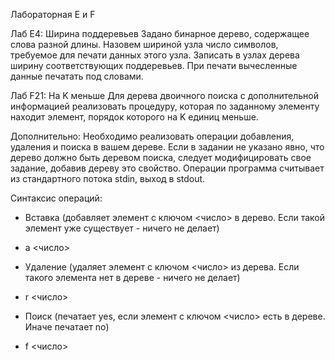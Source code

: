 Лабораторная E и F

Лаб E4: Ширина поддеревьев
Задано бинарное дерево, содержащее слова разной длины. Назовем шириной узла число символов, требуемое для
печати данных этого узла. Записать в узлах дерева ширину соответствующих поддеревьев. При печати вычесленные
данные печатать под словами.

Лаб F21: На K меньше
Для дерева двоичного поиска с дополнительной информацией реализовать процедуру, которая по
заданному элементу находит элемент, порядок которого на K единиц меньше.

Дополнительно: Необходимо реализовать операции добавления, удаления и поиска в вашем дереве.
Если в задании не указано явно, что дерево должно быть деревом поиска, следует модифицировать свое задание, добавив дереву это свойство.
Операции программа считывает из стандартного потока stdin, выход в stdout.

Синтаксис операций:
+ Вставка (добавляет элемент с ключом <число> в дерево. Если такой элемент уже существует - ничего не делает)
- a <число>

+ Удаление (удаляет элемент с ключом <число> из дерева. Если такого элемента нет в дереве - ничего не делает)
- r <число>

+ Поиск (печатает yes, если элемент с ключом <число> есть в дереве. Иначе печатает no)
- f <число>